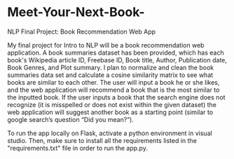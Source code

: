 # Meet-Your-Next-Book-
NLP Final Project: Book Recommendation Web App

My final project for Intro to NLP will be a book recommendation web application. A book summaries dataset has been provided, which has each book's Wikipedia article ID, Freebase ID, Book title, Author, Publication date, Book Genres, and Plot summary. I plan to normalize and clean the book summaries data set and calculate a cosine similarity matrix to see what books are similar to each other. The user will input a book he or she likes, and the web application will recommend a book that is the most similar to the inputted book. If the user inputs a book that the search engine does not recognize (it is misspelled or does not exist within the given dataset) the web application will suggest another book as a starting point (similar to google search’s question “Did you mean?”). 


To run the app locally on Flask, activate a python environment in visual studio. Then, make sure to install all the requirements listed in the "requirements.txt" file in order to run the app.py.  
